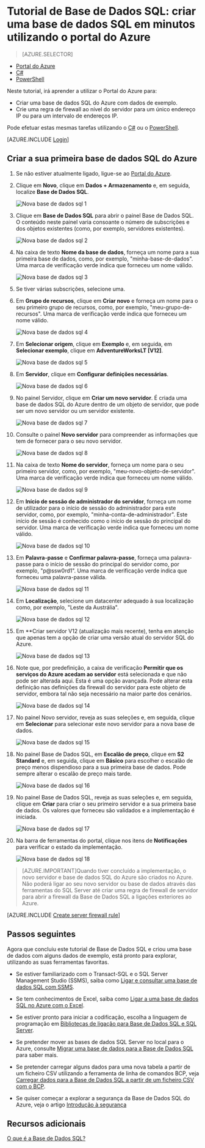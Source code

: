 <properties
    pageTitle="Tutorial de Base de Dados SQL: criar uma base de dados SQL | Microsoft Azure"
    description="Saiba como configurar um servidor lógico de Base de dados SQL, uma regra de firewall do servidor, uma base de dados SQL e dados de exemplo. Além disso, saiba como ligar-se com ferramentas de cliente, configurar utilizadores e como configurar uma regra de firewall de base de dados."
    keywords="tutorial de base de dados sql, criar uma base de dados sql"
    services="sql-database"
    documentationCenter=""
    authors="CarlRabeler"
    manager="jhubbard"
    editor=""/>


<tags
    ms.service="sql-database"
    ms.workload="data-management"
    ms.tgt_pltfrm="na"
    ms.devlang="na"
    ms.topic="hero-article"
    ms.date="09/07/2016"
    ms.author="carlrab"/>



# Tutorial de Base de Dados SQL: criar uma base de dados SQL em minutos utilizando o portal do Azure

> [AZURE.SELECTOR]
- [Portal do Azure](sql-database-get-started.md)
- [C#](sql-database-get-started-csharp.md)
- [PowerShell](sql-database-get-started-powershell.md)

Neste tutorial, irá aprender a utilizar o Portal do Azure para:

- Criar uma base de dados SQL do Azure com dados de exemplo.
- Crie uma regra de firewall ao nível do servidor para um único endereço IP ou para um intervalo de endereços IP.

Pode efetuar estas mesmas tarefas utilizando o [C#](sql-database-get-started-csharp.md) ou o [PowerShell](sql-database-get-started-powershell.md).

[AZURE.INCLUDE [Login](../../includes/azure-getting-started-portal-login.md)]

<a name="create-logical-server-bk"></a>

## Criar a sua primeira base de dados SQL do Azure 

1. Se não estiver atualmente ligado, ligue-se ao [Portal do Azure](http://portal.azure.com).
2. Clique em **Novo**, clique em **Dados + Armazenamento** e, em seguida, localize **Base de Dados SQL**.

    ![Nova base de dados sql 1](./media/sql-database-get-started/sql-database-new-database-1.png)

3. Clique em **Base de Dados SQL** para abrir o painel Base de Dados SQL. O conteúdo neste painel varia consoante o número de subscrições e dos objetos existentes (como, por exemplo, servidores existentes).

    ![Nova base de dados sql 2](./media/sql-database-get-started/sql-database-new-database-2.png)

4. Na caixa de texto **Nome da base de dados**, forneça um nome para a sua primeira base de dados, como, por exemplo, "minha-base-de-dados". Uma marca de verificação verde indica que forneceu um nome válido.

    ![Nova base de dados sql 3](./media/sql-database-get-started/sql-database-new-database-3.png)

5. Se tiver várias subscrições, selecione uma.
6. Em **Grupo de recursos**, clique em **Criar novo** e forneça um nome para o seu primeiro grupo de recursos, como, por exemplo, "meu-grupo-de-recursos". Uma marca de verificação verde indica que forneceu um nome válido.

    ![Nova base de dados sql 4](./media/sql-database-get-started/sql-database-new-database-4.png)

7. Em **Selecionar origem**, clique em **Exemplo** e, em seguida, em **Selecionar exemplo**, clique em **AdventureWorksLT [V12]**.

    ![Nova base de dados sql 5](./media/sql-database-get-started/sql-database-new-database-5.png)

8. Em **Servidor**, clique em **Configurar definições necessárias**.

    ![Nova base de dados sql 6](./media/sql-database-get-started/sql-database-new-database-6.png)

9. No painel Servidor, clique em **Criar um novo servidor**. É criada uma base de dados SQL do Azure dentro de um objeto de servidor, que pode ser um novo servidor ou um servidor existente.

    ![Nova base de dados sql 7](./media/sql-database-get-started/sql-database-new-database-7.png)

10. Consulte o painel **Novo servidor** para compreender as informações que tem de fornecer para o seu novo servidor.

    ![Nova base de dados sql 8](./media/sql-database-get-started/sql-database-new-database-8.png)

11. Na caixa de texto **Nome do servidor**, forneça um nome para o seu primeiro servidor, como, por exemplo, "meu-novo-objeto-de-servidor". Uma marca de verificação verde indica que forneceu um nome válido.

    ![Nova base de dados sql 9](./media/sql-database-get-started/sql-database-new-database-9.png)
 
12. Em **Início de sessão de administrador do servidor**, forneça um nome de utilizador para o início de sessão do administrador para este servidor, como, por exemplo, "minha-conta-de-administrador". Este início de sessão é conhecido como o início de sessão do principal do servidor. Uma marca de verificação verde indica que forneceu um nome válido.

    ![Nova base de dados sql 10](./media/sql-database-get-started/sql-database-new-database-10.png)

13. Em **Palavra-passe** e **Confirmar palavra-passe**, forneça uma palavra-passe para o início de sessão do principal do servidor como, por exemplo, "p@ssw0rd1". Uma marca de verificação verde indica que forneceu uma palavra-passe válida.

    ![Nova base de dados sql 11](./media/sql-database-get-started/sql-database-new-database-11.png)
 
14. Em **Localização**, selecione um datacenter adequado à sua localização como, por exemplo, "Leste da Austrália".

    ![Nova base de dados sql 12](./media/sql-database-get-started/sql-database-new-database-12.png)

15. Em **Criar servidor V12 (atualização mais recente), tenha em atenção que apenas tem a opção de criar uma versão atual do servidor SQL do Azure.

    ![Nova base de dados sql 13](./media/sql-database-get-started/sql-database-new-database-13.png)

16. Note que, por predefinição, a caixa de verificação **Permitir que os serviços do Azure acedam ao servidor** está selecionada e que não pode ser alterada aqui. Esta é uma opção avançada. Pode alterar esta definição nas definições da firewall do servidor para este objeto de servidor, embora tal não seja necessário na maior parte dos cenários.

    ![Nova base de dados sql 14](./media/sql-database-get-started/sql-database-new-database-14.png)

17. No painel Novo servidor, reveja as suas seleções e, em seguida, clique em **Selecionar** para selecionar este novo servidor para a nova base de dados.

    ![Nova base de dados sql 15](./media/sql-database-get-started/sql-database-new-database-15.png)

18. No painel Base de Dados SQL, em **Escalão de preço**, clique em **S2 Standard** e, em seguida, clique em **Básico** para escolher o escalão de preço menos dispendioso para a sua primeira base de dados. Pode sempre alterar o escalão de preço mais tarde.

    ![Nova base de dados sql 16](./media/sql-database-get-started/sql-database-new-database-16.png)

19. No painel Base de Dados SQL, reveja as suas seleções e, em seguida, clique em **Criar** para criar o seu primeiro servidor e a sua primeira base de dados. Os valores que forneceu são validados e a implementação é iniciada.

    ![Nova base de dados sql 17](./media/sql-database-get-started/sql-database-new-database-17.png)

20. Na barra de ferramentas do portal, clique nos itens de **Notificações** para verificar o estado da implementação.

    ![Nova base de dados sql 18](./media/sql-database-get-started/sql-database-new-database-18.png)

>[AZURE.IMPORTANT]Quando tiver concluído a implementação, o novo servidor e base de dados SQL do Azure são criados no Azure. Não poderá ligar ao seu novo servidor ou base de dados através das ferramentas do SQL Server até criar uma regra de firewall de servidor para abrir a firewall da Base de Dados SQL a ligações exteriores ao Azure.

[AZURE.INCLUDE [Create server firewall rule](../../includes/sql-database-create-new-server-firewall-portal.md)]

## Passos seguintes
Agora que concluiu este tutorial de Base de Dados SQL e criou uma base de dados com alguns dados de exemplo, está pronto para explorar, utilizando as suas ferramentas favoritas.

- Se estiver familiarizado com o Transact-SQL e o SQL Server Management Studio (SSMS), saiba como [Ligar e consultar uma base de dados SQL com SSMS](sql-database-connect-query-ssms.md).

- Se tem conhecimentos de Excel, saiba como [Ligar a uma base de dados SQL no Azure com o Excel](sql-database-connect-excel.md).

- Se estiver pronto para iniciar a codificação, escolha a linguagem de programação em [Bibliotecas de ligação para Base de Dados SQL e SQL Server](sql-database-libraries.md).

- Se pretender mover as bases de dados SQL Server no local para o Azure, consulte [Migrar uma base de dados para a Base de Dados SQL](sql-database-cloud-migrate.md) para saber mais.

- Se pretender carregar alguns dados para uma nova tabela a partir de um ficheiro CSV utilizando a ferramenta de linha de comandos BCP, veja [Carregar dados para a Base de Dados SQL a partir de um ficheiro CSV com o BCP](sql-database-load-from-csv-with-bcp.md).

- Se quiser começar a explorar a segurança da Base de Dados SQL do Azure, veja o artigo [Introdução à segurança](sql-database-get-started-security.md)


## Recursos adicionais

[O que é a Base de Dados SQL?](sql-database-technical-overview.md)



<!--HONumber=Sep16_HO3-->


